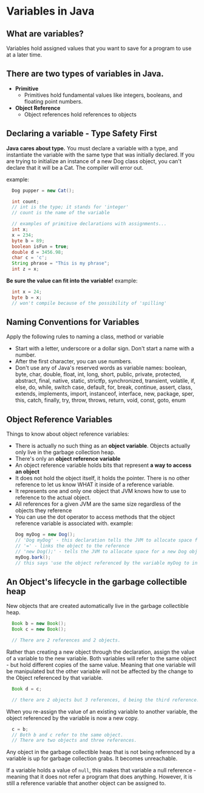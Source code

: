 # Variables in Java

## What are variables?
Variables hold assigned values that you want to save for a program to use at a later time.

## There are two types of variables in Java.
* **Primitive**
  * Primitives hold fundamental values like integers, booleans, and floating point numbers.
* **Object Reference**
  * Object references hold references to objects

## Declaring a variable - Type Safety First
**Java cares about type.** You must declare a variable with a type, and instantiate the variable with the same type that was initially declared. If you are trying to initialize an instance of a new Dog class object, you can't declare that it will be a Cat. The compiler will error out.

example:
```java
  Dog pupper = new Cat();

  int count;
  // int is the type; it stands for 'integer'
  // count is the name of the variable

  // examples of primitive declarations with assignments...
  int x;
  x = 234;
  byte b = 89;
  boolean isFun = true;
  double d = 3456.98;
  char c = 'c';
  String phrase = "This is my phrase";
  int z = x;
```
**Be sure the value can fit into the variable!**
example:
```java
  int x = 24;
  byte b = x;
  // won't compile because of the possibility of 'spilling'
```

## Naming Conventions for Variables
Apply the following rules to naming a class, method or variable
* Start with a letter, underscore or a dollar sign. Don't start a name with a number.
* After the first character, you can use numbers.
* Don't use any of Java's reserved words as variable names: boolean, byte, char, double, float, int, long, short, public, private, protected, abstract, final, native, static, strictfp, synchronized, transient, volatile, if, else, do, while, switch case, default, for, break, continue, assert, class, extends, implements, import, instanceof, interface, new, package, sper, this, catch, finally, try, throw, throws, return, void, const, goto, enum

## Object Reference Variables
Things to know about object reference variables:
* There is actually no such thing as an **object variable**. Objects actually only live in the garbage collection heap.
* There's only an **object reference variable**
* An object reference variable holds bits that represent **a way to access an object**
* It does not hold the object itself, it holds the pointer. There is no other reference to let us know WHAT it inside of a reference variable.
* It represents one and only one object that JVM knows how to use to reference to the actual object.
* All references for a given JVM are the same size regardless of the objects they reference
* You can use the dot operator to access methods that the object reference variable is associated with.
  example:
  ```java
  Dog myDog = new Dog();
  // 'Dog myDog' - this declaration tells the JVM to allocate space for a reference variable and names it 'myDog'
  // '=' - links the object to the reference
  // 'new Dog();' - tells the JVM to allocate space for a new Dog object on the heap
  myDog.bark();
  // this says 'use the object referenced by the variable myDog to invoke the bark() method'
  ```

## An Object's lifecycle in the garbage collectible heap
New objects that are created automatically live in the garbage collectible heap.
```java
  Book b = new Book();
  Book c = new Book();

  // There are 2 references and 2 objects.
```

Rather than creating a new object through the declaration, assign the value of a variable to the new variable. Both variables will refer to the same object - but hold different copies of the same value. Meaning that one variable will be manipulated but the other variable will not be affected by the change to the Object referenced by that variable.
```java
  Book d = c;

  // there are 2 objects but 3 references, d being the third reference.
```

When you re-assign the value of an existing variable to another variable, the object referenced by the variable is now a new copy.
```java
  c = b;
  // Both b and c refer to the same object.
  // There are two objects and three references.
```

Any object in the garbage collectible heap that is not being referenced by a variable is up for garbage collection grabs. It becomes unreachable.

If a variable holds a value of `null`, this makes that variable a null reference - meaning that it does not refer a program that does anything. However, it is still a reference variable that another object can be assigned to.
